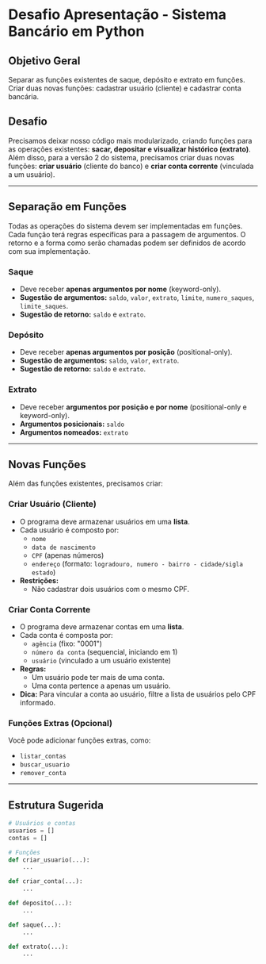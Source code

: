# Desafio Apresentação - Sistema Bancário em Python

## Objetivo Geral
Separar as funções existentes de saque, depósito e extrato em funções. Criar duas novas funções: cadastrar usuário (cliente) e cadastrar conta bancária.

## Desafio
Precisamos deixar nosso código mais modularizado, criando funções para as operações existentes: **sacar, depositar e visualizar histórico (extrato)**.  
Além disso, para a versão 2 do sistema, precisamos criar duas novas funções: **criar usuário** (cliente do banco) e **criar conta corrente** (vinculada a um usuário).

---

## Separação em Funções
Todas as operações do sistema devem ser implementadas em funções.  
Cada função terá regras específicas para a passagem de argumentos. O retorno e a forma como serão chamadas podem ser definidos de acordo com sua implementação.

### Saque
- Deve receber **apenas argumentos por nome** (keyword-only).
- **Sugestão de argumentos:** `saldo`, `valor`, `extrato`, `limite`, `numero_saques`, `limite_saques`.
- **Sugestão de retorno:** `saldo` e `extrato`.

### Depósito
- Deve receber **apenas argumentos por posição** (positional-only).
- **Sugestão de argumentos:** `saldo`, `valor`, `extrato`.
- **Sugestão de retorno:** `saldo` e `extrato`.

### Extrato
- Deve receber **argumentos por posição e por nome** (positional-only e keyword-only).
- **Argumentos posicionais:** `saldo`
- **Argumentos nomeados:** `extrato`

---

## Novas Funções
Além das funções existentes, precisamos criar:

### Criar Usuário (Cliente)
- O programa deve armazenar usuários em uma **lista**.
- Cada usuário é composto por:
  - `nome`
  - `data de nascimento`
  - `CPF` (apenas números)
  - `endereço` (formato: `logradouro, numero - bairro - cidade/sigla estado`)
- **Restrições:**
  - Não cadastrar dois usuários com o mesmo CPF.

### Criar Conta Corrente
- O programa deve armazenar contas em uma **lista**.
- Cada conta é composta por:
  - `agência` (fixo: "0001")
  - `número da conta` (sequencial, iniciando em 1)
  - `usuário` (vinculado a um usuário existente)
- **Regras:**
  - Um usuário pode ter mais de uma conta.
  - Uma conta pertence a apenas um usuário.
- **Dica:** Para vincular a conta ao usuário, filtre a lista de usuários pelo CPF informado.

### Funções Extras (Opcional)
Você pode adicionar funções extras, como:
- `listar_contas`  
- `buscar_usuario`  
- `remover_conta`  

---

## Estrutura Sugerida
```python
# Usuários e contas
usuarios = []
contas = []

# Funções
def criar_usuario(...):
    ...

def criar_conta(...):
    ...

def deposito(...):
    ...

def saque(...):
    ...

def extrato(...):
    ...
